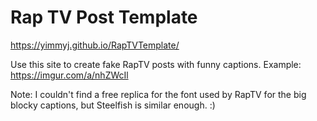 # Rap TV Post Template

https://yimmyj.github.io/RapTVTemplate/ 

Use this site to create fake RapTV posts with funny captions. Example: https://imgur.com/a/nhZWcIl

Note: I couldn't find a free replica for the font used by RapTV for the big blocky captions, but Steelfish is similar enough. :)

